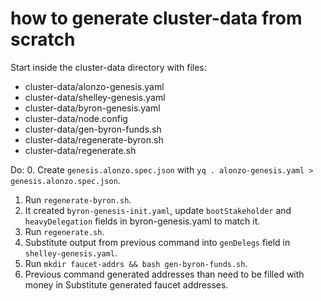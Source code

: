 # how to generate cluster-data from scratch

Start inside the cluster-data directory with files:
 - cluster-data/alonzo-genesis.yaml
 - cluster-data/shelley-genesis.yaml
 - cluster-data/byron-genesis.yaml
 - cluster-data/node.config
 - cluster-data/gen-byron-funds.sh
 - cluster-data/regenerate-byron.sh
 - cluster-data/regenerate.sh

Do:
 0. Create `genesis.alonzo.spec.json` with `yq . alonzo-genesis.yaml > genesis.alonzo.spec.json`.
 1. Run `regenerate-byron.sh`.
 2. It created `byron-genesis-init.yaml`, update `bootStakeholder` and `heavyDelegation` fields in byron-genesis.yaml to match it.
 5. Run `regenerate.sh`.
 6. Substitute output from previous command into `genDelegs` field in `shelley-genesis.yaml`.
 8. Run `mkdir faucet-addrs && bash gen-byron-funds.sh`.
 9. Previous command generated addresses than need to be filled with money in Substitute generated faucet addresses.

